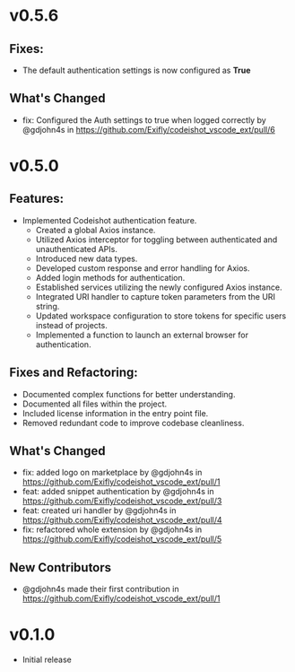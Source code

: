 # v0.5.6
## Fixes:
- The default authentication settings is now configured as **True**
## What's Changed
* fix: Configured the Auth settings to true when logged correctly by @gdjohn4s in https://github.com/Exifly/codeishot_vscode_ext/pull/6

# v0.5.0

## Features:
- Implemented Codeishot authentication feature.
  - Created a global Axios instance.
  - Utilized Axios interceptor for toggling between authenticated and unauthenticated APIs.
  - Introduced new data types.
  - Developed custom response and error handling for Axios.
  - Added login methods for authentication.
  - Established services utilizing the newly configured Axios instance.
  - Integrated URI handler to capture token parameters from the URI string.
  - Updated workspace configuration to store tokens for specific users instead of projects.
  - Implemented a function to launch an external browser for authentication.

## Fixes and Refactoring:
- Documented complex functions for better understanding.
- Documented all files within the project.
- Included license information in the entry point file.
- Removed redundant code to improve codebase cleanliness.

## What's Changed
* fix: added logo on marketplace by @gdjohn4s in https://github.com/Exifly/codeishot_vscode_ext/pull/1
* feat: added snippet authentication by @gdjohn4s in https://github.com/Exifly/codeishot_vscode_ext/pull/3
* feat: created uri handler by @gdjohn4s in https://github.com/Exifly/codeishot_vscode_ext/pull/4
* fix: refactored whole extension by @gdjohn4s in https://github.com/Exifly/codeishot_vscode_ext/pull/5

## New Contributors
* @gdjohn4s made their first contribution in https://github.com/Exifly/codeishot_vscode_ext/pull/1

# v0.1.0

- Initial release
